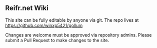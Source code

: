 ## Reifr.net Wiki
This site can be fully editable by anyone via git. The repo lives at <https://github.com/winxp5421/gollum>

Changes are welcome must be approved via repository admins. Please submit a Pull Request to make changes to the site.
